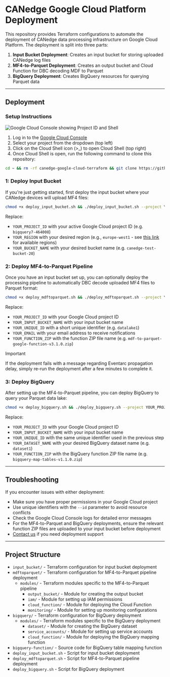 # CANedge Google Cloud Platform Deployment

This repository provides Terraform configurations to automate the deployment of CANedge data processing infrastructure on Google Cloud Platform. The deployment is split into three parts:

1. **Input Bucket Deployment**: Creates an input bucket for storing uploaded CANedge log files
2. **MF4-to-Parquet Deployment**: Creates an output bucket and Cloud Function for DBC decoding MDF to Parquet
3. **BigQuery Deployment**: Creates BigQuery resources for querying Parquet data

----------

## Deployment

### Setup Instructions

![Google Cloud Console showing Project ID and Shell](http://canlogger1000.csselectronics.com/img/GCP-console-project-id-shell.png)

1. Log in to the [Google Cloud Console](https://console.cloud.google.com/)
2. Select your project from the dropdown (top left)
3. Click on the Cloud Shell icon (>_) to open Cloud Shell (top right)
4. Once Cloud Shell is open, run the following command to clone this repository:

```bash
cd ~ && rm -rf canedge-google-cloud-terraform && git clone https://github.com/CSS-Electronics/canedge-google-cloud-terraform.git && cd canedge-google-cloud-terraform
```


### 1: Deploy Input Bucket

If you're just getting started, first deploy the input bucket where your CANedge devices will upload MF4 files:

```bash
chmod +x deploy_input_bucket.sh && ./deploy_input_bucket.sh --project YOUR_PROJECT_ID --region YOUR_REGION --bucket YOUR_BUCKET_NAME
```

Replace:
- `YOUR_PROJECT_ID` with your active Google Cloud project ID (e.g. `bigquery7-464008`)
- `YOUR_REGION` with your desired region (e.g., `europe-west1` - see [this link](https://cloud.google.com/storage/docs/locations#location-r) for available regions)
- `YOUR_BUCKET_NAME` with your desired bucket name (e.g. `canedge-test-bucket-20`)



### 2: Deploy MF4-to-Parquet Pipeline

Once you have an input bucket set up, you can optionally deploy the processing pipeline to automatically DBC decode uploaded MF4 files to Parquet format:

```bash
chmod +x deploy_mdftoparquet.sh && ./deploy_mdftoparquet.sh --project YOUR_PROJECT_ID --bucket YOUR_INPUT_BUCKET_NAME --id YOUR_UNIQUE_ID --email YOUR_EMAIL --zip YOUR_FUNCTION_ZIP
```

Replace:
- `YOUR_PROJECT_ID` with your Google Cloud project ID
- `YOUR_INPUT_BUCKET_NAME` with your input bucket name
- `YOUR_UNIQUE_ID` with a short unique identifier (e.g. `datalake1`)
- `YOUR_EMAIL` with your email address to receive notifications
- `YOUR_FUNCTION_ZIP` with the function ZIP file name (e.g. `mdf-to-parquet-google-function-v3.1.0.zip`)

> [!IMPORTANT]  
> If the deployment fails with a message regarding Eventarc propagation delay, simply re-run the deployment after a few minutes to complete it.

### 3: Deploy BigQuery

After setting up the MF4-to-Parquet pipeline, you can deploy BigQuery to query your Parquet data lake:

```bash
chmod +x deploy_bigquery.sh && ./deploy_bigquery.sh --project YOUR_PROJECT_ID --bucket YOUR_INPUT_BUCKET_NAME --id YOUR_UNIQUE_ID --dataset YOUR_DATASET_NAME --zip YOUR_FUNCTION_ZIP
```

Replace:
- `YOUR_PROJECT_ID` with your Google Cloud project ID
- `YOUR_INPUT_BUCKET_NAME` with your input bucket name
- `YOUR_UNIQUE_ID` with the same unique identifier used in the previous step
- `YOUR_DATASET_NAME` with your desired BigQuery dataset name (e.g. `dataset1`)
- `YOUR_FUNCTION_ZIP` with the BigQuery function ZIP file name (e.g. `bigquery-map-tables-v1.1.0.zip`)

----------

## Troubleshooting

If you encounter issues with either deployment:

- Make sure you have proper permissions in your Google Cloud project
- Use unique identifiers with the `--id` parameter to avoid resource conflicts
- Check the Google Cloud Console logs for detailed error messages
- For the MF4-to-Parquet and BigQuery deployments, ensure the relevant function ZIP files are uploaded to your input bucket before deployment
- [Contact us](https://www.csselectronics.com/pages/contact-us) if you need deployment support

----------

## Project Structure

- `input_bucket/` - Terraform configuration for input bucket deployment
- `mdftoparquet/` - Terraform configuration for MF4-to-Parquet pipeline deployment
  - `modules/` - Terraform modules specific to the MF4-to-Parquet pipeline
    - `output_bucket/` - Module for creating the output bucket
    - `iam/` - Module for setting up IAM permissions
    - `cloud_function/` - Module for deploying the Cloud Function
    - `monitoring/` - Module for setting up monitoring configurations
- `bigquery/` - Terraform configuration for BigQuery deployment
  - `modules/` - Terraform modules specific to the BigQuery deployment
    - `dataset/` - Module for creating the BigQuery dataset
    - `service_accounts/` - Module for setting up service accounts
    - `cloud_function/` - Module for deploying the BigQuery mapping function
- `bigquery-function/` - Source code for BigQuery table mapping function
- `deploy_input_bucket.sh` - Script for input bucket deployment
- `deploy_mdftoparquet.sh` - Script for MF4-to-Parquet pipeline deployment
- `deploy_bigquery.sh` - Script for BigQuery deployment
